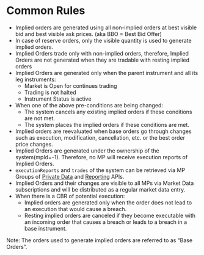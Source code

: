 # Common Rules

* Implied orders are generated using all non-implied orders at best visible bid and best visible ask prices. (aka BBO = Best Bid Offer)
* In case of reserve orders, only the visible quantity is used to generate implied orders.
* Implied Orders trade only with non-implied orders, therefore, Implied Orders are not generated when they are tradable with resting implied orders
* Implied Orders are generated only when the parent instrument and all its leg instruments:
  * Market is Open for continues trading&#x20;
  * Trading is not halted&#x20;
  * Instrument Status is active
* When one of the above pre-conditions are being changed:
  * The system cancels any existing implied orders if these conditions are not met.
  * The system places the implied orders if these conditions are met.
* Implied orders are reevaluated when base orders go through changes such as execution, modification, cancellation, etc. or the best order price changes.
* Implied Orders are generated under the ownership of the system(mpId=-1). Therefore, no MP will receive execution reports of Implied Orders.
* `executionReports` and `trades` of the system can be retrieved via MP Groups of [Private Data](../../../ws/private-data-api.md) and [Reporting](../../../ws/reporting-api.md) APIs.
* Implied Orders and their changes are visible to all MPs via Market Data subscriptions and will be distributed as a regular market data entry.
* When there is a CBR of potential execution:
  * Implied orders are generated only when the order does not lead to an execution that would cause a breach.
  * Resting implied orders are canceled if they become executable with an incoming order that causes a breach or leads to a breach in a base instrument.

Note: The orders used to generate implied orders are referred to as “Base Orders”.
